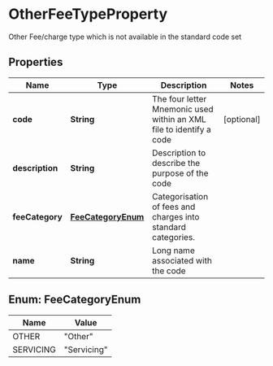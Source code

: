 

# OtherFeeTypeProperty

Other Fee/charge type which is not available in the standard code set

## Properties

| Name | Type | Description | Notes |
|------------ | ------------- | ------------- | -------------|
|**code** | **String** | The four letter Mnemonic used within an XML file to identify a code |  [optional] |
|**description** | **String** | Description to describe the purpose of the code |  |
|**feeCategory** | [**FeeCategoryEnum**](#FeeCategoryEnum) | Categorisation of fees and charges into standard categories. |  |
|**name** | **String** | Long name associated with the code |  |



## Enum: FeeCategoryEnum

| Name | Value |
|---- | -----|
| OTHER | &quot;Other&quot; |
| SERVICING | &quot;Servicing&quot; |



